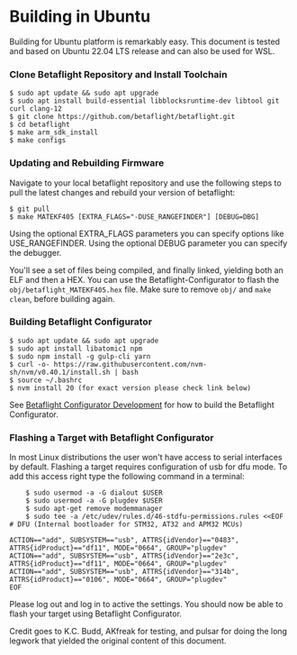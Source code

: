 # Building in Ubuntu

Building for Ubuntu platform is remarkably easy.
This document is tested and based on Ubuntu 22.04 LTS release and can also be used for WSL.

### Clone Betaflight Repository and Install Toolchain

```
$ sudo apt update && sudo apt upgrade
$ sudo apt install build-essential libblocksruntime-dev libtool git curl clang-12
$ git clone https://github.com/betaflight/betaflight.git
$ cd betaflight
$ make arm_sdk_install
$ make configs
```

### Updating and Rebuilding Firmware

Navigate to your local betaflight repository and use the following steps to pull the latest changes and rebuild your version of betaflight:

```
$ git pull
$ make MATEKF405 [EXTRA_FLAGS="-DUSE_RANGEFINDER"] [DEBUG=DBG]
```

Using the optional EXTRA_FLAGS parameters you can specify options like USE_RANGEFINDER.
Using the optional DEBUG parameter you can specify the debugger.

You'll see a set of files being compiled, and finally linked, yielding both an ELF and then a HEX.
You can use the Betaflight-Configurator to flash the `obj/betaflight_MATEKF405.hex` file.
Make sure to remove `obj/` and `make clean`, before building again.

### Building Betaflight Configurator

```
$ sudo apt update && sudo apt upgrade
$ sudo apt install libatomic1 npm
$ sudo npm install -g gulp-cli yarn
$ curl -o- https://raw.githubusercontent.com/nvm-sh/nvm/v0.40.1/install.sh | bash
$ source ~/.bashrc
$ nvm install 20 (for exact version please check link below)
```

See [Betaflight Configurator Development](https://github.com/betaflight/betaflight-configurator#development) for how to build the Betaflight Configurator.

### Flashing a Target with Betaflight Configurator

In most Linux distributions the user won't have access to serial interfaces by default. Flashing a target requires configuration of usb for dfu mode. To add this access right type the following command in a terminal:

```
    $ sudo usermod -a -G dialout $USER
    $ sudo usermod -a -G plugdev $USER
    $ sudo apt-get remove modemmanager
    $ sudo tee -a /etc/udev/rules.d/46-stdfu-permissions.rules <<EOF
# DFU (Internal bootloader for STM32, AT32 and APM32 MCUs)

ACTION=="add", SUBSYSTEM=="usb", ATTRS{idVendor}=="0483", ATTRS{idProduct}=="df11", MODE="0664", GROUP="plugdev"
ACTION=="add", SUBSYSTEM=="usb", ATTRS{idVendor}=="2e3c", ATTRS{idProduct}=="df11", MODE="0664", GROUP="plugdev"
ACTION=="add", SUBSYSTEM=="usb", ATTRS{idVendor}=="314b", ATTRS{idProduct}=="0106", MODE="0664", GROUP="plugdev"
EOF
```

Please log out and log in to active the settings. You should now be able to flash your target using Betaflight Configurator.

Credit goes to K.C. Budd, AKfreak for testing, and pulsar for doing the long legwork that yielded the original content of this document.

